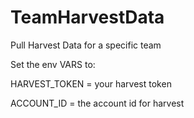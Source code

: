 # TeamHarvestData
Pull Harvest Data for a specific team

Set the env VARS to:

HARVEST_TOKEN = your harvest token

ACCOUNT_ID    = the account id for harvest

